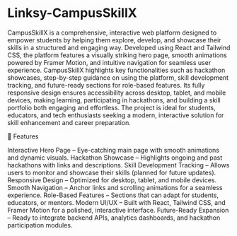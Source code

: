 # Linksy-CampusSkillX

CampusSkillX is a comprehensive, interactive web platform designed to empower students by helping them explore, develop, and showcase their skills in a structured and engaging way. Developed using React and Tailwind CSS, the platform features a visually striking hero page, smooth animations powered by Framer Motion, and intuitive navigation for seamless user experience. CampusSkillX highlights key functionalities such as hackathon showcases, step-by-step guidance on using the platform, skill development tracking, and future-ready sections for role-based features. Its fully responsive design ensures accessibility across desktop, tablet, and mobile devices, making learning, participating in hackathons, and building a skill portfolio both engaging and effortless. The project is ideal for students, educators, and tech enthusiasts seeking a modern, interactive solution for skill enhancement and career preparation.


🌟 Features

Interactive Hero Page – Eye-catching main page with smooth animations and dynamic visuals.
Hackathon Showcase – Highlights ongoing and past hackathons with links and descriptions.
Skill Development Tracking – Allows users to monitor and showcase their skills (planned for future updates).
Responsive Design – Optimized for desktop, tablet, and mobile devices.
Smooth Navigation – Anchor links and scrolling animations for a seamless experience.
Role-Based Features – Sections that can adapt for students, educators, or mentors.
Modern UI/UX – Built with React, Tailwind CSS, and Framer Motion for a polished, interactive interface.
Future-Ready Expansion – Ready to integrate backend APIs, analytics dashboards, and hackathon participation modules.
